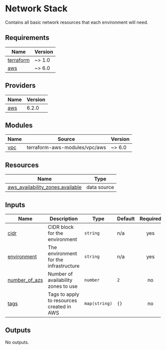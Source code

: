 # Network Stack

Contains all basic network resources that each environment will need.

<!-- BEGIN_TF_DOCS -->
## Requirements

| Name | Version |
|------|---------|
| <a name="requirement_terraform"></a> [terraform](#requirement\_terraform) | ~> 1.0 |
| <a name="requirement_aws"></a> [aws](#requirement\_aws) | ~> 6.0 |

## Providers

| Name | Version |
|------|---------|
| <a name="provider_aws"></a> [aws](#provider\_aws) | 6.2.0 |

## Modules

| Name | Source | Version |
|------|--------|---------|
| <a name="module_vpc"></a> [vpc](#module\_vpc) | terraform-aws-modules/vpc/aws | ~> 6.0 |

## Resources

| Name | Type |
|------|------|
| [aws_availability_zones.available](https://registry.terraform.io/providers/hashicorp/aws/latest/docs/data-sources/availability_zones) | data source |

## Inputs

| Name | Description | Type | Default | Required |
|------|-------------|------|---------|:--------:|
| <a name="input_cidr"></a> [cidr](#input\_cidr) | CIDR block for the environment | `string` | n/a | yes |
| <a name="input_environment"></a> [environment](#input\_environment) | The environment for the infrastructure | `string` | n/a | yes |
| <a name="input_number_of_azs"></a> [number\_of\_azs](#input\_number\_of\_azs) | Number of availability zones to use | `number` | `2` | no |
| <a name="input_tags"></a> [tags](#input\_tags) | Tags to apply to resources created in AWS | `map(string)` | `{}` | no |

## Outputs

No outputs.
<!-- END_TF_DOCS -->
